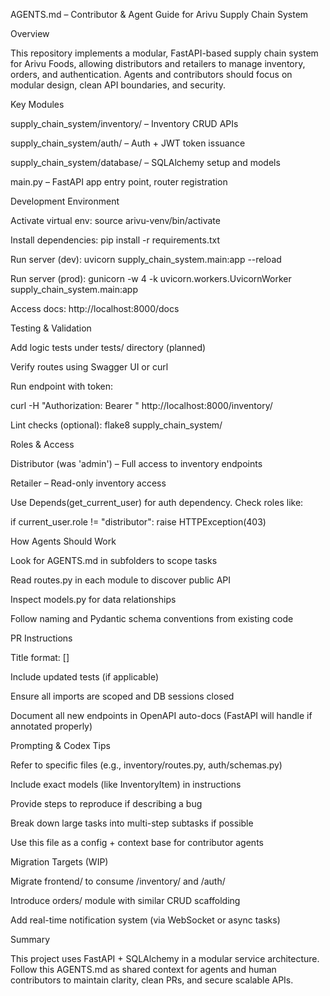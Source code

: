 AGENTS.md – Contributor & Agent Guide for Arivu Supply Chain System

Overview

This repository implements a modular, FastAPI-based supply chain system for Arivu Foods, allowing distributors and retailers to manage inventory, orders, and authentication. Agents and contributors should focus on modular design, clean API boundaries, and security.

Key Modules

supply_chain_system/inventory/ – Inventory CRUD APIs

supply_chain_system/auth/ – Auth + JWT token issuance

supply_chain_system/database/ – SQLAlchemy setup and models

main.py – FastAPI app entry point, router registration

Development Environment

Activate virtual env: source arivu-venv/bin/activate

Install dependencies: pip install -r requirements.txt

Run server (dev): uvicorn supply_chain_system.main:app --reload

Run server (prod): gunicorn -w 4 -k uvicorn.workers.UvicornWorker supply_chain_system.main:app

Access docs: http://localhost:8000/docs

Testing & Validation

Add logic tests under tests/ directory (planned)

Verify routes using Swagger UI or curl

Run endpoint with token:

curl -H "Authorization: Bearer <token>" http://localhost:8000/inventory/

Lint checks (optional): flake8 supply_chain_system/

Roles & Access

Distributor (was 'admin') – Full access to inventory endpoints

Retailer – Read-only inventory access

Use Depends(get_current_user) for auth dependency. Check roles like:

if current_user.role != "distributor":
    raise HTTPException(403)

How Agents Should Work

Look for AGENTS.md in subfolders to scope tasks

Read routes.py in each module to discover public API

Inspect models.py for data relationships

Follow naming and Pydantic schema conventions from existing code

PR Instructions

Title format: [<module>] <change summary>

Include updated tests (if applicable)

Ensure all imports are scoped and DB sessions closed

Document all new endpoints in OpenAPI auto-docs (FastAPI will handle if annotated properly)

Prompting & Codex Tips

Refer to specific files (e.g., inventory/routes.py, auth/schemas.py)

Include exact models (like InventoryItem) in instructions

Provide steps to reproduce if describing a bug

Break down large tasks into multi-step subtasks if possible

Use this file as a config + context base for contributor agents

Migration Targets (WIP)

Migrate frontend/ to consume /inventory/ and /auth/

Introduce orders/ module with similar CRUD scaffolding

Add real-time notification system (via WebSocket or async tasks)

Summary

This project uses FastAPI + SQLAlchemy in a modular service architecture. Follow this AGENTS.md as shared context for agents and human contributors to maintain clarity, clean PRs, and secure scalable APIs.

